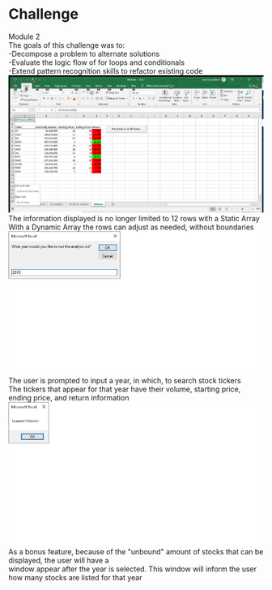 # Challenge
Module 2
<br/>
The goals of this challenge was to:
<br/>
-Decompose a problem to alternate solutions<br/>
-Evaluate the logic flow of for loops and conditionals<br/>
-Extend pattern recognition skills to refactor existing code
<br/>
![2018 Stocks](https://github.com/Shannon-Goddard/Module-2-/blob/master/2018%20Stocks.png)
<br/>
The information displayed is no longer limited to 12 rows with a Static Array<br/>
With a Dynamic Array the rows can adjust as needed, without boundaries
![Input Year](https://github.com/Shannon-Goddard/Module-2-/blob/master/Input%20Year.png)
The user is prompted to input a year, in which, to search stock tickers<br/>
The tickers that appear for that year have their volume, starting price, ending price, and return information
![Stocks Loaded](https://github.com/Shannon-Goddard/Module-2-/blob/master/Stocks%20Loaded.png)
As a bonus feature, because of the "unbound" amount of stocks that can be displayed, the user will have a<br/>
window appear after the year is selected. This window will inform the user how many stocks are listed for that year
